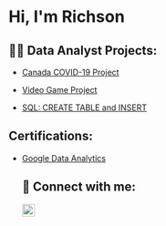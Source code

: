 <h1>Hi, I'm Richson 

<h2>👨‍💻   Data Analyst Projects:</h2>

- [Canada COVID-19 Project](https://public.tableau.com/app/profile/richson.owusu/viz/CanadaCOVID-19Tracker/COVIDTracker?publish=yes)

- [Video Game Project](https://public.tableau.com/app/profile/richson.owusu/viz/videogame_16742294253000/Dashboard1?publish=yes)

- [SQL: CREATE TABLE and INSERT](https://github.com/Richson1/SQL-Code)



<h2> Certifications:</h2>

- [Google Data Analytics](https://www.credly.com/badges/9a85fbe4-ebb5-4e86-a5f3-f2804f6d6f61/linked_in_profile)
  <h2> 🤳 Connect with me:</h2>
  
  [<img align="left" alt="richson-owusu | LinkedIn" width="22px" src="https://cdn.jsdelivr.net/npm/simple-icons@v3/icons/linkedin.svg" />][linkedin]

  
  [linkedin]: https://www.linkedin.com/in/richson-owusu-5a7999230/
<!--
